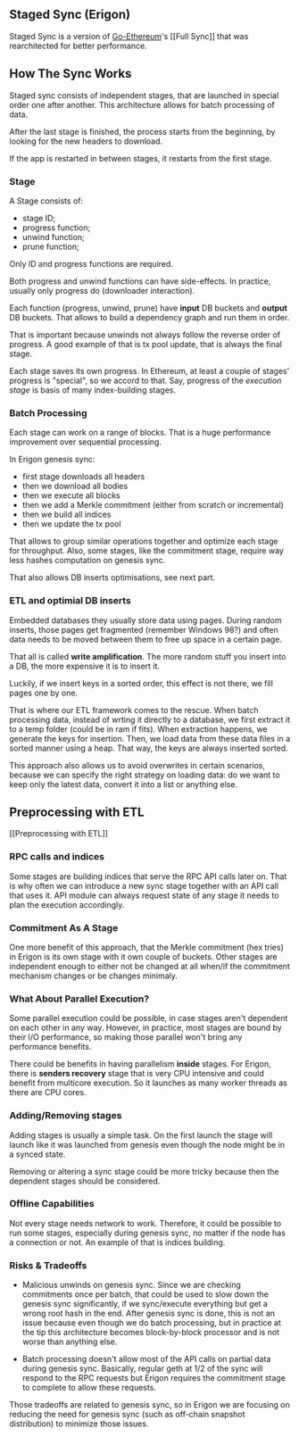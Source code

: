 Staged Sync (Erigon)
---

Staged Sync is a version of [Go-Ethereum](https://github.com/ethereum/go-ethereum)'s [[Full Sync]] that was rearchitected for better performance.

## How The Sync Works

Staged sync consists of independent stages, that are launched in special order one after another. This architecture allows for batch processing of data.

After the last stage is finished, the process starts from the beginning, by looking for the new headers to download.

If the app is restarted in between stages, it restarts from the first stage.

### Stage

A Stage consists of: 
* stage ID;
* progress function;
* unwind function;
* prune function;

Only ID and progress functions are required.

Both progress and unwind functions can have side-effects. In practice, usually only progress do (downloader interaction).

Each function (progress, unwind, prune) have **input** DB buckets and **output** DB buckets. That allows to build a dependency graph and run them in order.

That is important because unwinds not always follow the reverse order of progress. A good example of that is tx pool update, that is always the final stage.

Each stage saves its own progress. In Ethereum, at least a couple of stages' progress is "special", so we accord to that. Say, progress of the _execution stage_ is basis of many index-building stages.

### Batch Processing

Each stage can work on a range of blocks. That is a huge performance improvement over sequential processing. 

In Erigon genesis sync: 
- first stage downloads all headers
- then we download all bodies
- then we execute all blocks
- then we add a Merkle commitment (either from scratch or incremental)
- then we build all indices
- then we update the tx pool

That allows to group similar operations together and optimize each stage for throughput. Also, some stages, like the commitment stage, require way less hashes computation on genesis sync.

That also allows DB inserts optimisations, see next part.

### ETL and optimial DB inserts

Embedded databases they usually store data using pages. During random inserts, those pages get fragmented (remember Windows 98?) and often data needs to be moved between them to free up space in a certain page.

That all is called **write amplification**. The more random stuff you insert into a DB, the more expensive it is to insert it.

Luckily, if we insert keys in a sorted order, this effect is not there, we fill pages one by one.

That is where our ETL framework comes to the rescue. When batch processing data, instead of wrting it directly to a database, we first extract it to a temp folder (could be in ram if fits). When extraction happens, we generate the keys for insertion. Then, we load data from these data files in a sorted manner using a heap. That way, the keys are always inserted sorted.

This approach also allows us to avoid overwrites in certain scenarios, because we can specify the right strategy on loading data: do we want to keep only the latest data, convert it into a list or anything else.

## Preprocessing with ETL

[[Preprocessing with ETL]]

### RPC calls and indices

Some stages are building indices that serve the RPC API calls later on. That is why often we can introduce a new sync stage together with an API call that uses it. API module can always request state of any stage it needs to plan the execution accordingly.

### Commitment As A Stage

One more benefit of this approach, that the Merkle commitment (hex tries) in Erigon is its own stage with it own couple of buckets. Other stages are independent enough to either not be changed at all when/if the commitment mechanism changes or be changes minimaly.

### What About Parallel Execution?

Some parallel execution could be possible, in case stages aren't dependent on each other in any way. 
However, in practice, most stages are bound by their I/O performance, so making those parallel won't bring any performance benefits.

There could be benefits in having parallelism **inside** stages. For Erigon, there is **senders recovery** stage that is very CPU intensive and could benefit from multicore execution. So it launches as many worker threads as there are CPU cores.

### Adding/Removing stages

Adding stages is usually a simple task. On the first launch the stage will launch like it was launched from genesis even though the node might be in a synced state.

Removing or altering a sync stage could be more tricky because then the dependent stages should be considered.

### Offline Capabilities

Not every stage needs network to work. Therefore, it could be possible to run some stages, especially during genesis sync, no matter if the node has a connection or not. An example of that is indices building.

### Risks & Tradeoffs

* Malicious unwinds on genesis sync. Since we are checking commitments once per batch, that could be used to slow down the genesis sync significantly, if we sync/execute everything but get a wrong root hash in the end. After genesis sync is done, this is not an issue because even though we do batch processing, but in practice at the tip this architecture becomes block-by-block processor and is not worse than anything else. 

* Batch processing doesn't allow most of the API calls on partial data during genesis sync. Basically, regular geth at 1/2 of the sync will respond to the RPC requests but Erigon requires the commitment stage to complete to allow these requests.

Those tradeoffs are related to genesis sync, so in Erigon we are focusing on reducing the need for genesis sync (such as off-chain snapshot distribution) to minimize those issues.